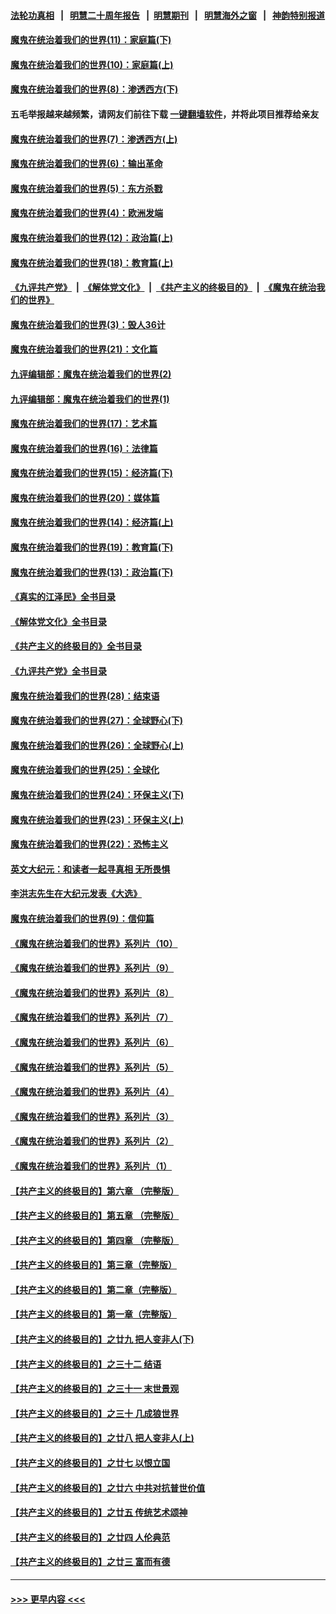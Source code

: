 #### [法轮功真相](https://github.com/gfw-breaker/truth/blob/master/README.md?t=0) &nbsp;&nbsp;|&nbsp;&nbsp; [明慧二十周年报告](https://github.com/gfw-breaker/mh-reports/blob/master/README.md?t=0) &nbsp;&nbsp;|&nbsp;&nbsp;[明慧期刊](https://github.com/gfw-breaker/mh-qikan) &nbsp;&nbsp;|&nbsp;&nbsp; [明慧海外之窗](https://github.com/gfw-breaker/mh-news/blob/master/README.md?t=0) &nbsp;&nbsp;|&nbsp;&nbsp; [神韵特别报道](https://github.com/gfw-breaker/mh-news/blob/master/shenyun.md?t=0)
#### [魔鬼在统治着我们的世界(11)：家庭篇(下)](../pages/nsc422/n10440961.md?t=01210943) 
#### [魔鬼在统治着我们的世界(10)：家庭篇(上)](../pages/nsc422/n10435448.md?t=01210943) 
#### [魔鬼在统治着我们的世界(8)：渗透西方(下)](../pages/nsc422/n10429603.md?t=01210943) 
#### 五毛举报越来越频繁，请网友们前往下载 [一键翻墙软件](https://github.com/gfw-breaker/ssr-accounts)，并将此项目推荐给亲友
#### [魔鬼在统治着我们的世界(7)：渗透西方(上)](../pages/nsc422/n10426013.md?t=01210943) 
#### [魔鬼在统治着我们的世界(6)：输出革命](../pages/nsc422/n10421536.md?t=01210943) 
#### [魔鬼在统治着我们的世界(5)：东方杀戮](../pages/nsc422/n10417707.md?t=01210943) 
#### [魔鬼在统治着我们的世界(4)：欧洲发端](../pages/nsc422/n10414890.md?t=01210943) 
#### [魔鬼在统治着我们的世界(12)：政治篇(上)](../pages/nsc422/n10444576.md?t=01210943) 
#### [魔鬼在统治着我们的世界(18)：教育篇(上)](../pages/nsc422/n10526970.md?t=01210943) 
#### [《九评共产党》](https://github.com/begood0513/9ping.md/blob/master/README.md) &nbsp;|&nbsp; [《解体党文化》](../../../../jtdwh.md/blob/master/README.md)  &nbsp;|&nbsp; [《共产主义的终极目的》](../../../../gczydzjmd.md/blob/master/README.md) &nbsp;|&nbsp; [《魔鬼在统治我们的世界》](../../../../mgztzwmdsj.md/blob/master/README.md) 
#### [魔鬼在统治着我们的世界(3)：毁人36计](../pages/nsc422/n10411583.md?t=01210943) 
#### [魔鬼在统治着我们的世界(21)：文化篇](../pages/nsc422/n10597706.md?t=01210943) 
#### [九评编辑部：魔鬼在统治着我们的世界(2)](../pages/nsc422/n10410036.md?t=01210943) 
#### [九评编辑部：魔鬼在统治着我们的世界(1)](../pages/nsc422/n10406825.md?t=01210943) 
#### [魔鬼在统治着我们的世界(17)：艺术篇](../pages/nsc422/n10499093.md?t=01210943) 
#### [魔鬼在统治着我们的世界(16)：法律篇](../pages/nsc422/n10485969.md?t=01210943) 
#### [魔鬼在统治着我们的世界(15)：经济篇(下)](../pages/nsc422/n10469975.md?t=01210943) 
#### [魔鬼在统治着我们的世界(20)：媒体篇](../pages/nsc422/n10586579.md?t=01210943) 
#### [魔鬼在统治着我们的世界(14)：经济篇(上)](../pages/nsc422/n10457370.md?t=01210943) 
#### [魔鬼在统治着我们的世界(19)：教育篇(下)](../pages/nsc422/n10564808.md?t=01210943) 
#### [魔鬼在统治着我们的世界(13)：政治篇(下)](../pages/nsc422/n10448270.md?t=01210943) 
#### [《真实的江泽民》全书目录](../pages/nsc422/n13721399.md?t=01210943) 
#### [《解体党文化》全书目录](../pages/nsc422/n13721157.md?t=01210943) 
#### [《共产主义的终极目的》全书目录](../pages/nsc422/n13721048.md?t=01210943) 
#### [《九评共产党》全书目录](../pages/nsc422/n13708085.md?t=01210943) 
#### [魔鬼在统治着我们的世界(28)：结束语](../pages/nsc422/n10936246.md?t=01210943) 
#### [魔鬼在统治着我们的世界(27)：全球野心(下)](../pages/nsc422/n10928319.md?t=01210943) 
#### [魔鬼在统治着我们的世界(26)：全球野心(上)](../pages/nsc422/n10900318.md?t=01210943) 
#### [魔鬼在统治着我们的世界(25)：全球化](../pages/nsc422/n10788205.md?t=01210943) 
#### [魔鬼在统治着我们的世界(24)：环保主义(下)](../pages/nsc422/n10695307.md?t=01210943) 
#### [魔鬼在统治着我们的世界(23)：环保主义(上)](../pages/nsc422/n10688613.md?t=01210943) 
#### [魔鬼在统治着我们的世界(22)：恐怖主义](../pages/nsc422/n10614727.md?t=01210943) 
#### [英文大纪元：和读者一起寻真相 无所畏惧](../pages/nsc422/n12542027.md?t=01210943) 
#### [李洪志先生在大纪元发表《大选》](../pages/nsc422/n12534746.md?t=01210943) 
#### [魔鬼在统治着我们的世界(9)：信仰篇](../pages/nsc422/n10432159.md?t=01210943) 
#### [《魔鬼在统治着我们的世界》系列片（10）](../pages/nsc422/n12292670.md?t=01210943) 
#### [《魔鬼在统治着我们的世界》系列片（9）](../pages/nsc422/n12290859.md?t=01210943) 
#### [《魔鬼在统治着我们的世界》系列片（8）](../pages/nsc422/n12287445.md?t=01210943) 
#### [《魔鬼在统治着我们的世界》系列片（7）](../pages/nsc422/n12283425.md?t=01210943) 
#### [《魔鬼在统治着我们的世界》系列片（6）](../pages/nsc422/n12282314.md?t=01210943) 
#### [《魔鬼在统治着我们的世界》系列片（5）](../pages/nsc422/n12281419.md?t=01210943) 
#### [《魔鬼在统治着我们的世界》系列片（4）](../pages/nsc422/n12274024.md?t=01210943) 
#### [《魔鬼在统治着我们的世界》系列片（3）](../pages/nsc422/n12271322.md?t=01210943) 
#### [《魔鬼在统治着我们的世界》系列片（2）](../pages/nsc422/n12269049.md?t=01210943) 
#### [《魔鬼在统治着我们的世界》系列片（1）](../pages/nsc422/n12267575.md?t=01210943) 
#### [【共产主义的终极目的】第六章 （完整版）](../pages/nsc422/n11428913.md?t=01210943) 
#### [【共产主义的终极目的】第五章 （完整版）](../pages/nsc422/n11428912.md?t=01210943) 
#### [【共产主义的终极目的】第四章 （完整版）](../pages/nsc422/n11428907.md?t=01210943) 
#### [【共产主义的终极目的】第三章（完整版）](../pages/nsc422/n11428848.md?t=01210943) 
#### [【共产主义的终极目的】第二章（完整版）](../pages/nsc422/n11428831.md?t=01210943) 
#### [【共产主义的终极目的】第一章（完整版）](../pages/nsc422/n11417651.md?t=01210943) 
#### [【共产主义的终极目的】之廿九 把人变非人(下)](../pages/nsc422/n11344140.md?t=01210943) 
#### [【共产主义的终极目的】之三十二 结语](../pages/nsc422/n11360535.md?t=01210943) 
#### [【共产主义的终极目的】之三十一 末世景观](../pages/nsc422/n11351129.md?t=01210943) 
#### [【共产主义的终极目的】之三十 几成狼世界](../pages/nsc422/n11348280.md?t=01210943) 
#### [【共产主义的终极目的】之廿八 把人变非人(上)](../pages/nsc422/n11340492.md?t=01210943) 
#### [【共产主义的终极目的】之廿七 以恨立国](../pages/nsc422/n11336944.md?t=01210943) 
#### [【共产主义的终极目的】之廿六 中共对抗普世价值](../pages/nsc422/n11324785.md?t=01210943) 
#### [【共产主义的终极目的】之廿五 传统艺术颂神](../pages/nsc422/n11296396.md?t=01210943) 
#### [【共产主义的终极目的】之廿四 人伦典范](../pages/nsc422/n11296397.md?t=01210943) 
#### [【共产主义的终极目的】之廿三 富而有德](../pages/nsc422/n11283598.md?t=01210943) 

----
#### [ >>> 更早内容 <<< ](../indexes/nsc422-earlier.md)
